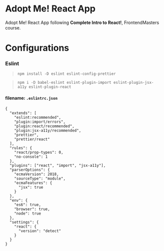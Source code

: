 # Adopt Me! React App

Adopt Me! React App following **Complete Intro to React!**, FrontendMasters course.

# Configurations

### **Eslint**

> `npm install -D eslint eslint-config-prettier`

> `npm i -D babel-eslint eslint-plugin-import eslint-plugin-jsx-a11y eslint-plugin-react`

#### filename: `.eslintrc.json`

```
{
  "extends": [
    "eslint:recommended",
    "plugin:import/errors",
    "plugin:react/recommended",
    "plugin:jsx-a11y/recommended",
    "prettier",
    "prettier/react"
  ],
  "rules": {
    "react/prop-types": 0,
    "no-console": 1
  },
  "plugins": ["react", "import", "jsx-a11y"],
  "parserOptions": {
    "ecmaVersion": 2018,
    "sourceType": "module",
    "ecmaFeatures": {
      "jsx": true
    }
  },
  "env": {
    "es6": true,
    "browser": true,
    "node": true
  },
  "settings": {
    "react": {
      "version": "detect"
    }
  }
}
```
